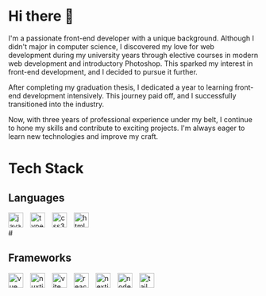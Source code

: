 # Hi there 👋
I'm a passionate front-end developer with a unique background. Although I didn't major in computer science, I discovered my love for web development during my university years through elective courses in modern web development and introductory Photoshop. This sparked my interest in front-end development, and I decided to pursue it further.

After completing my graduation thesis, I dedicated a year to learning front-end development intensively. This journey paid off, and I successfully transitioned into the industry.

Now, with three years of professional experience under my belt, I continue to hone my skills and contribute to exciting projects. I'm always eager to learn new technologies and improve my craft.

# Tech Stack
## **Languages**
<div>
  <img width="30px" style="padding-right:10px;display:inline-block;" src="https://cdn.jsdelivr.net/gh/devicons/devicon@latest/icons/javascript/javascript-original.svg" alt="javascript" />
  <img width="30px" style="padding-right:10px;display:inline-block;" src="https://cdn.jsdelivr.net/gh/devicons/devicon@latest/icons/typescript/typescript-original.svg" alt="typescript" />
  <img width="30px" style="padding-right:10px;display:inline-block;" src="https://cdn.jsdelivr.net/gh/devicons/devicon@latest/icons/css3/css3-original.svg" alt="css3" />
  <img width="30px" style="padding-right:10px;display:inline-block;" src="https://cdn.jsdelivr.net/gh/devicons/devicon@latest/icons/html5/html5-original.svg" alt="html" />
</div>
#

## **Frameworks**
<div>
  <img width="30px" style="padding-right:10px;display:inline-block;" src="https://cdn.jsdelivr.net/gh/devicons/devicon@latest/icons/vuejs/vuejs-original.svg" alt="vue" />
  <img width="30px" style="padding-right:10px;display:inline-block;" src="https://cdn.jsdelivr.net/gh/devicons/devicon@latest/icons/nuxtjs/nuxtjs-original-wordmark.svg" alt="nuxtjs" />         
  <img width="30px" style="padding-right:10px;display:inline-block;" src="https://cdn.jsdelivr.net/gh/devicons/devicon@latest/icons/vitejs/vitejs-original.svg" alt="vite" />
  <img width="30px" style="padding-right:10px;display:inline-block;" src="https://cdn.jsdelivr.net/gh/devicons/devicon@latest/icons/react/react-original.svg" alt="react" />
  <img width="30px" style="padding-right:10px;display:inline-block;" src="https://cdn.jsdelivr.net/gh/devicons/devicon@latest/icons/nextjs/nextjs-original.svg" alt="nextjs" />
  <img width="30px" style="padding-right:10px;display:inline-block;" src="https://cdn.jsdelivr.net/gh/devicons/devicon@latest/icons/nodejs/nodejs-original-wordmark.svg" alt="nodejs" />
  <img width="30px" style="padding-right:10px;display:inline-block;" src="https://cdn.jsdelivr.net/gh/devicons/devicon@latest/icons/tailwindcss/tailwindcss-original.svg" alt="tailwindcss" />
</div>

#

<!--
**GeraltWang/GeraltWang** is a ✨ _special_ ✨ repository because its `README.md` (this file) appears on your GitHub profile.

Here are some ideas to get you started:

- 🔭 I’m currently working on ...
- 🌱 I’m currently learning ...
- 👯 I’m looking to collaborate on ...
- 🤔 I’m looking for help with ...
- 💬 Ask me about ...
- 📫 How to reach me: ...
- 😄 Pronouns: ...
- ⚡ Fun fact: ...
-->
